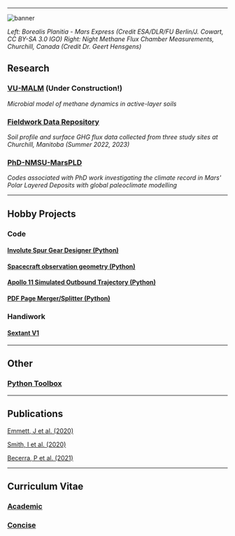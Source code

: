 
---

![banner](https://github.com/user-attachments/assets/ad8846cb-b5dc-4a3b-9c4e-352b938fc22e)

_Left: Borealis Planitia - Mars Express (Credit ESA/DLR/FU Berlin/J. Cowart, CC BY-SA 3.0 IGO)_
_Right: Night Methane Flux Chamber Measurements, Churchill, Canada (Credit Dr. Geert Hensgens)_

## Research

### [VU-MALM](vu_malm.md) (Under Construction!)
_Microbial model of methane dynamics in active-layer soils_

### [Fieldwork Data Repository](data_repository.md) 
_Soil profile and surface GHG flux data collected from three study sites at Churchill, Manitoba (Summer 2022, 2023)_

### [PhD-NMSU-MarsPLD](MarsPLD.md)
_Codes associated with PhD work investigating the climate record in Mars' Polar Layered Deposits with global paleoclimate modelling_

---


## Hobby Projects

### Code

#### [Involute Spur Gear Designer (Python)](involute_gear.md)

#### [Spacecraft observation geometry (Python)](maven.md)

#### [Apollo 11 Simulated Outbound Trajectory (Python)](apollo11.md)

#### [PDF Page Merger/Splitter (Python)](pdfmerger.md)

### Handiwork

#### [Sextant V1](sextant.md)

---


## Other

### [Python Toolbox](python_toolbox.md)


---


## Publications

[Emmett, J et al. (2020)](https://www.sciencedirect.com/science/article/abs/pii/S0032063319305355)

[Smith, I et al. (2020)](https://www.sciencedirect.com/science/article/abs/pii/S0032063319301874)

[Becerra, P et al. (2021)](https://iopscience.iop.org/article/10.3847/PSJ/ac19a5)


---



## Curriculum Vitae

### [Academic](Jeremy_Emmett_AcademicCV2.pdf)

### [Concise](Jeremy_Emmett_CV.pdf)
